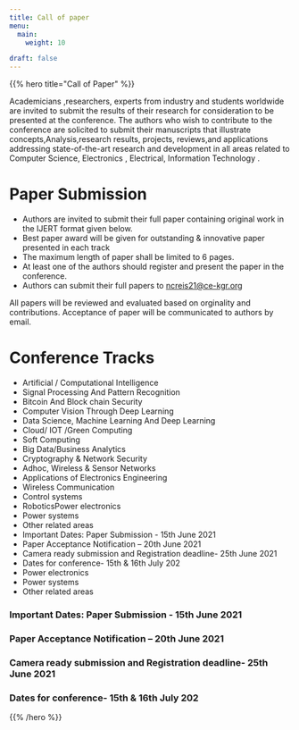 ```yaml
---
title: Call of paper
menu:
  main:
    weight: 10

draft: false    
---
```


{{% hero title="Call of Paper" %}}
<!-- TODO: filter and search -->
Academicians ,researchers, experts from industry and students worldwide are invited to submit 
the results of their research for consideration to be presented at the conference. The authors 
who wish to contribute to the conference are solicited to submit their manuscripts that illustrate 
concepts,Analysis,research results, projects, reviews,and applications addressing state-of-the-art 
research and development in all areas related to Computer Science, Electronics , Electrical, 
Information Technology .


# Paper Submission

* Authors are invited to submit their full paper containing original work in
the IJERT format given below. 
* Best paper award will be given for outstanding & innovative paper
presented in each track
* The maximum length of paper shall be limited to 6 pages. 
* At least one of the authors should register and present the paper in the
conference. 
* Authors can submit their full papers to ncreis21@ce-kgr.org

All papers will be reviewed and evaluated based on orginality and contributions. Acceptance 
of paper will be communicated to authors by email.

# Conference Tracks
* Artificial / Computational Intelligence
* Signal Processing And Pattern Recognition
* Bitcoin And Block chain Security
* Computer Vision Through Deep Learning
*  Data Science, Machine Learning And Deep Learning 
* Cloud/ IOT /Green Computing
* Soft Computing
* Big Data/Business Analytics
* Cryptography & Network Security
* Adhoc, Wireless & Sensor Networks
* Applications of Electronics Engineering
* Wireless Communication
* Control systems
* RoboticsPower electronics 
* Power systems
* Other related areas
* Important Dates: Paper Submission - 15th June 2021
* Paper Acceptance Notification – 20th June 2021
* Camera ready submission and Registration deadline- 25th June 2021
* Dates for conference- 15th & 16th July 202
* Power electronics 
* Power systems
* Other related areas

### Important Dates: Paper Submission - 15th June 2021
### Paper Acceptance Notification – 20th June 2021
### Camera ready submission and Registration deadline- 25th June 2021
### Dates for conference- 15th & 16th July 202
{{% /hero %}}

